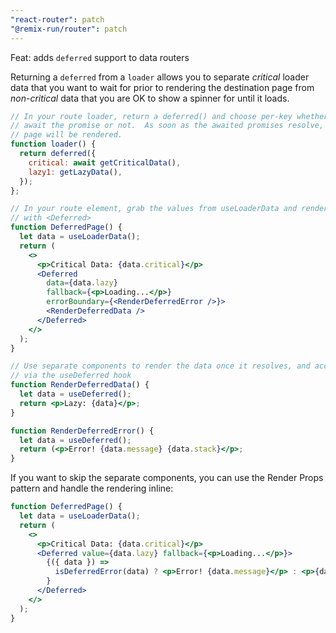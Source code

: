 ```yaml
---
"react-router": patch
"@remix-run/router": patch
---
```


Feat: adds `deferred` support to data routers

Returning a `deferred` from a `loader` allows you to separate _critical_ loader data that you want to wait for prior to rendering the destination page from _non-critical_ data that you are OK to show a spinner for until it loads.

```jsx
// In your route loader, return a deferred() and choose per-key whether to
// await the promise or not.  As soon as the awaited promises resolve, the
// page will be rendered.
function loader() {
  return deferred({
    critical: await getCriticalData(),
    lazy1: getLazyData(),
  });
};

// In your route element, grab the values from useLoaderData and render them
// with <Deferred>
function DeferredPage() {
  let data = useLoaderData();
  return (
    <>
      <p>Critical Data: {data.critical}</p>
      <Deferred
        data={data.lazy}
        fallback={<p>Loading...</p>}
        errorBoundary={<RenderDeferredError />}>
        <RenderDeferredData />
      </Deferred>
    </>
  );
}

// Use separate components to render the data once it resolves, and access it
// via the useDeferred hook
function RenderDeferredData() {
  let data = useDeferred();
  return <p>Lazy: {data}</p>;
}

function RenderDeferredError() {
  let data = useDeferred();
  return (<p>Error! {data.message} {data.stack}</p>;
}
```

If you want to skip the separate components, you can use the Render Props
pattern and handle the rendering inline:

```jsx
function DeferredPage() {
  let data = useLoaderData();
  return (
    <>
      <p>Critical Data: {data.critical}</p>
      <Deferred value={data.lazy} fallback={<p>Loading...</p>}>
        {({ data }) =>
          isDeferredError(data) ? <p>Error! {data.message}</p> : <p>{data}</p>
        }
      </Deferred>
    </>
  );
}
```
